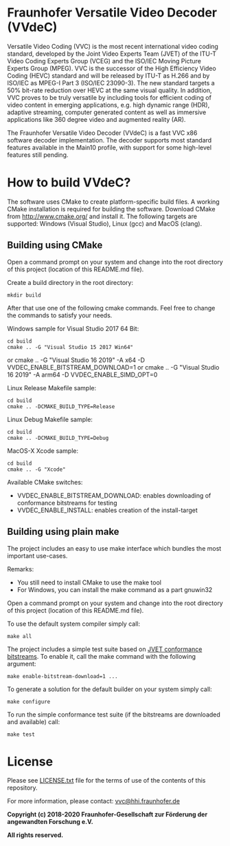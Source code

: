 # Fraunhofer Versatile Video Decoder (VVdeC)

Versatile Video Coding (VVC) is the most recent international video coding standard, developed by the Joint Video Experts Team (JVET) of the ITU-T Video Coding Experts Group (VCEG) and the ISO/IEC Moving Picture Experts Group (MPEG). VVC is the successor of the High Efficiency Video Coding (HEVC) standard and will be released by ITU-T as H.266 and by ISO/IEC as MPEG-I Part 3 (ISO/IEC 23090-3). The new standard targets a 50% bit-rate reduction over HEVC at the same visual quality. In addition, VVC proves to be truly versatile by including tools for efficient coding of video content in emerging applications, e.g. high dynamic range (HDR), adaptive streaming, computer generated content as well as immersive applications like 360 degree video and augmented reality (AR).

The Fraunhofer Versatile Video Decoder (VVdeC) is a fast VVC x86 software decoder implementation. The decoder supports most standard features available in the Main10 profile, with support for some high-level features still pending.

#  How to build VVdeC?

The software uses CMake to create platform-specific build files. 
A working CMake installation is required for building the software.
Download CMake from http://www.cmake.org/ and install it. The following targets are supported: Windows (Visual Studio), Linux (gcc) and MacOS (clang).

## Building using CMake

Open a command prompt on your system and change into the root directory of this project (location of this README.md file).

Create a build directory in the root directory:

    mkdir build

After that use one of the following cmake commands. Feel free to change the commands to satisfy your needs.

Windows sample for Visual Studio 2017 64 Bit:

    cd build
    cmake .. -G "Visual Studio 15 2017 Win64"
 or cmake .. -G "Visual Studio 16 2019" -A x64 -D VVDEC_ENABLE_BITSTREAM_DOWNLOAD=1 
 or cmake .. -G "Visual Studio 16 2019" -A arm64 -D VVDEC_ENABLE_SIMD_OPT=0

Linux Release Makefile sample:

    cd build
    cmake .. -DCMAKE_BUILD_TYPE=Release

Linux Debug Makefile sample:

    cd build
    cmake .. -DCMAKE_BUILD_TYPE=Debug

MacOS-X Xcode sample:

    cd build
    cmake .. -G "Xcode"

Available CMake switches:
* VVDEC_ENABLE_BITSTREAM_DOWNLOAD: enables downloading of conformance bitstreams for testing
* VVDEC_ENABLE_INSTALL: enables creation of the install-target
    
## Building using plain make

The project includes an easy to use make interface which bundles the most important use-cases. 
    
Remarks:
* You still need to install CMake to use the make tool
* For Windows, you can install the make command as a part gnuwin32

Open a command prompt on your system and change into the root directory of this project (location of this README.md file).

To use the default system compiler simply call:

    make all

The project includes a simple test suite based on [JVET conformance bitstreams](https://www.itu.int/wftp3/av-arch/jvet-site/bitstream_exchange/VVC/). To enable it, call the make command with the following argument:

    make enable-bitstream-download=1 ...
    
To generate a solution for the default builder on your system simply call:

    make configure
    
To run the simple conformance test suite (if the bitstreams are downloaded and available) call:

    make test

# License

Please see [LICENSE.txt](./LICENSE.txt) file for the terms of use of the contents of this repository.

For more information, please contact: vvc@hhi.fraunhofer.de

**Copyright (c) 2018-2020 Fraunhofer-Gesellschaft zur Förderung der angewandten Forschung e.V.**

**All rights reserved.**
